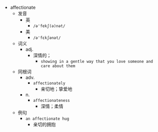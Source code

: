 - affectionate
  - 发音
    - 英
      - `/ə'fekʃ(ə)nət/`
    - 美
      - `/ə'fɛkʃənət/`
  - 词义
    - adj.
      - 深情的；
        - `showing in a gentle way that you love someone and care about them`
  - 同根词
    - adv.
      - `affectionately`
        - 亲切地；挚爱地
    - n.
      - `affectionateness`
        - 深情；柔情
  - 例句
    - `an affectionate hug`
      - 亲切的拥抱

